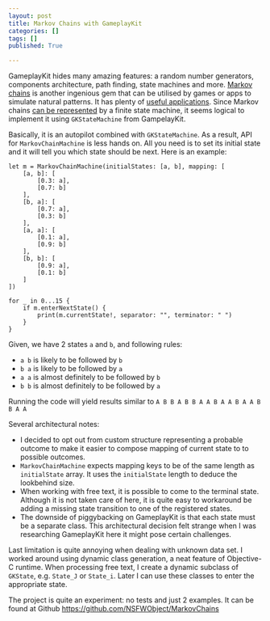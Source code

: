 ```yaml
---
layout: post
title: Markov Chains with GameplayKit
categories: []
tags: []
published: True

---
```


GameplayKit hides many amazing features: a random number generators, components architecture, path finding, state machines and more. [Markov chains](http://setosa.io/blog/2014/07/26/markov-chains/) is another ingenious gem that can be utilised by games or apps to simulate natural patterns. It has plenty of [useful applications](https://en.wikipedia.org/wiki/Markov_chain#Applications). 
Since Markov chains [can be represented](http://stackoverflow.com/questions/4880286/is-a-markov-chain-the-same-as-a-finite-state-machine) by a finite state machine, it seems logical to implement it using `GKStateMachine` from GampelayKit. 

Basically, it is an autopilot combined with `GKStateMachine`. As a result, API for `MarkovChainMachine` is less hands on. All you need is to set its initial state and it will tell you which state should be next. Here is an example:

```
let m = MarkovChainMachine(initialStates: [a, b], mapping: [
    [a, b]: [
        [0.3: a],
        [0.7: b]
    ],
    [b, a]: [
        [0.7: a],
        [0.3: b]
    ],
    [a, a]: [
        [0.1: a],
        [0.9: b]
    ],
    [b, b]: [
        [0.9: a],
        [0.1: b]
    ]
])

for _ in 0...15 {
    if m.enterNextState() {
        print(m.currentState!, separator: "", terminator: " ")
    }
}
```

Given, we have 2 states `a` and `b`, and following rules:

* `a b` is likely to be followed by `b`
* `b a` is likely to be followed by `a`
* `a a` is almost definitely to be followed by `b`
* `b b` is almost definitely to be followed by `a`

Running the code will yield results similar to `A B B A B B A A B A A B A A B B A A `

Several architectural notes:

* I decided to opt out from custom structure representing a probable outcome to make it easier to compose mapping of current state to to possible outcomes.
* `MarkovChainMachine` expects mapping keys to be of the same length as `initialState` array. It uses the `initialState` length to deduce the lookbehind size.
* When working with free text, it is possible to come to the terminal state. Although it is not taken care of here, it is quite easy to workaround be adding a missing state transition to one of the registered states.
* The downside of piggybacking on GameplayKit is that each state must be a separate class. This architectural decision felt strange when I was researching GameplayKit here it might pose certain challenges.

Last limitation is quite annoying when dealing with unknown data set. I worked around using dynamic class generation, a neat feature of Objective-C runtime. When processing free text, I create a dynamic subclass of `GKState`, e.g. `State_J` or `State_i`. Later I can use these classes to enter the appropriate state.

The project is quite an experiment: no tests and just 2 examples. It can be found at Github https://github.com/NSFWObject/MarkovChains